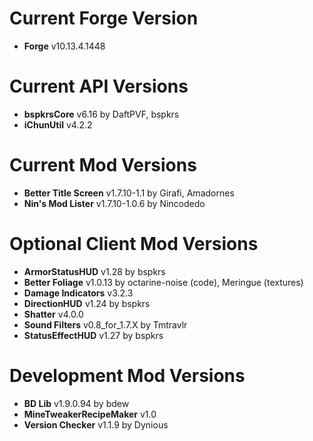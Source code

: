 Current Forge Version
=
- **Forge** v10.13.4.1448

Current API Versions
=
- **bspkrsCore** v6.16 by DaftPVF, bspkrs
- **iChunUtil** v4.2.2

Current Mod Versions
=
- **Better Title Screen** v1.7.10-1.1 by Girafi, Amadornes
- **Nin's Mod Lister** v1.7.10-1.0.6 by Nincodedo

Optional Client Mod Versions
=
- **ArmorStatusHUD** v1.28 by bspkrs
- **Better Foliage** v1.0.13 by octarine-noise (code), Meringue (textures)
- **Damage Indicators** v3.2.3
- **DirectionHUD** v1.24 by bspkrs
- **Shatter** v4.0.0
- **Sound Filters** v0.8_for_1.7.X by Tmtravlr
- **StatusEffectHUD** v1.27 by bspkrs

Development Mod Versions
=
- **BD Lib** v1.9.0.94 by bdew
- **MineTweakerRecipeMaker** v1.0
- **Version Checker** v1.1.9 by Dynious
